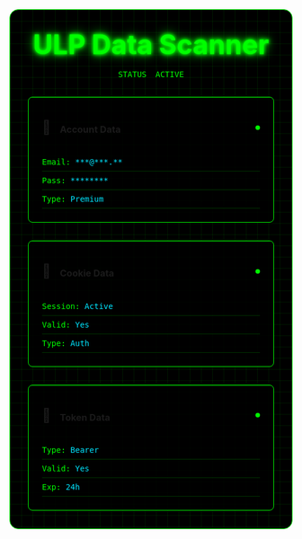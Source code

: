 <div class="cyber-container">
  <div class="matrix-bg"></div>
  <div class="cyber-header">
    <h1 class="neon-text">ULP Data Scanner</h1>
    <div class="status-line">
      <span class="label">STATUS</span>
      <span class="value">ACTIVE</span>
    </div>
  </div>

  <div class="data-grid">
    <div class="data-card">
      <div class="card-header">
        <div class="icon">🔐</div>
        <h3>Account Data</h3>
        <div class="status-indicator"></div>
      </div>
      <div class="data-preview">
        <div class="data-line">Email: <span class="highlight">***@***.**</span></div>
        <div class="data-line">Pass: <span class="highlight">********</span></div>
        <div class="data-line">Type: <span class="highlight">Premium</span></div>
      </div>
      <div class="scan-line"></div>
    </div>
    <div class="data-card">
      <div class="card-header">
        <div class="icon">🍪</div>
        <h3>Cookie Data</h3>
        <div class="status-indicator"></div>
      </div>
      <div class="data-preview">
        <div class="data-line">Session: <span class="highlight">Active</span></div>
        <div class="data-line">Valid: <span class="highlight">Yes</span></div>
        <div class="data-line">Type: <span class="highlight">Auth</span></div>
      </div>
      <div class="scan-line"></div>
    </div>
    <div class="data-card">
      <div class="card-header">
        <div class="icon">🔑</div>
        <h3>Token Data</h3>
        <div class="status-indicator"></div>
      </div>
      <div class="data-preview">
        <div class="data-line">Type: <span class="highlight">Bearer</span></div>
        <div class="data-line">Valid: <span class="highlight">Yes</span></div>
        <div class="data-line">Exp: <span class="highlight">24h</span></div>
      </div>
      <div class="scan-line"></div>
    </div>
  </div>
</div>

<style>
.cyber-container {
  background: #000;
  border-radius: 1rem;
  padding: 2rem;
  margin: 2rem 0;
  position: relative;
  overflow: hidden;
  border: 1px solid #00ff00;
}

.matrix-bg {
  position: absolute;
  top: 0;
  left: 0;
  right: 0;
  bottom: 0;
  background: 
    linear-gradient(90deg, rgba(0, 255, 0, 0.1) 1px, transparent 1px),
    linear-gradient(rgba(0, 255, 0, 0.1) 1px, transparent 1px);
  background-size: 20px 20px;
  animation: matrixScroll 20s linear infinite;
  pointer-events: none;
}

.cyber-header {
  position: relative;
  text-align: center;
  margin-bottom: 2rem;
}

.neon-text {
  font-size: 3rem;
  color: #00ff00;
  text-shadow: 
    0 0 5px #00ff00,
    0 0 10px #00ff00,
    0 0 20px #00ff00;
  margin: 0;
}

.status-line {
  display: flex;
  justify-content: center;
  gap: 1rem;
  margin-top: 1rem;
  font-family: monospace;
  color: #00ff00;
}

.data-grid {
  display: grid;
  grid-template-columns: repeat(auto-fit, minmax(300px, 1fr));
  gap: 2rem;
  position: relative;
  z-index: 1;
}

.data-card {
  background: rgba(0, 0, 0, 0.8);
  border: 1px solid #00ff00;
  border-radius: 0.5rem;
  padding: 1.5rem;
  cursor: pointer;
  position: relative;
  overflow: hidden;
  transition: all 0.3s ease;
}

.data-card:hover {
  transform: translateY(-5px);
  box-shadow: 0 0 20px rgba(0, 255, 0, 0.3);
}

.card-header {
  display: flex;
  align-items: center;
  gap: 1rem;
  margin-bottom: 1rem;
}

.icon {
  font-size: 1.5rem;
}

.status-indicator {
  width: 8px;
  height: 8px;
  background: #00ff00;
  border-radius: 50%;
  margin-left: auto;
  animation: pulse 2s infinite;
}

.data-preview {
  font-family: monospace;
  color: #00ff00;
}

.data-line {
  padding: 0.5rem 0;
  border-bottom: 1px solid rgba(0, 255, 0, 0.2);
}

.highlight {
  color: #00e5ff;
}

.scan-line {
  position: absolute;
  top: 0;
  left: 0;
  width: 100%;
  height: 2px;
  background: #00ff00;
  animation: scan 2s linear infinite;
}

@keyframes matrixScroll {
  0% { transform: translate(0, 0); }
  100% { transform: translate(20px, 20px); }
}

@keyframes pulse {
  0% { opacity: 1; }
  50% { opacity: 0.3; }
  100% { opacity: 1; }
}

@keyframes scan {
  0% { transform: translateY(-100%); }
  100% { transform: translateY(300%); }
}
</style>